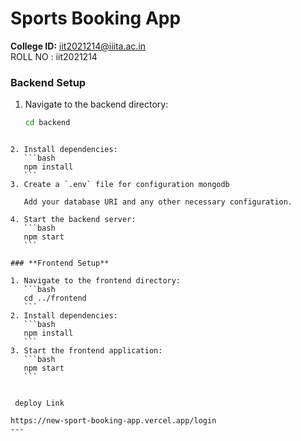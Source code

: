 # **Sports Booking App**

**College ID:** iit2021214@iiita.ac.in
<br>
ROLL NO : iit2021214


### **Backend Setup**
1. Navigate to the backend directory:
   ```bash
   cd backend
````

2. Install dependencies:
   ```bash
   npm install 
   ```
3. Create a `.env` file for configuration mongodb

   Add your database URI and any other necessary configuration.

4. Start the backend server:
   ```bash
   npm start
   ```

### **Frontend Setup**

1. Navigate to the frontend directory:
   ```bash
   cd ../frontend
   ```
2. Install dependencies:
   ```bash
   npm install
   ```
3. Start the frontend application:
   ```bash
   npm start
   ```


 deploy Link

https://new-sport-booking-app.vercel.app/login
---
